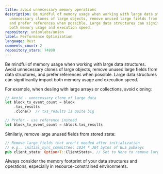 ```yaml
---
title: avoid unnecessary memory operations
description: Be mindful of memory usage when working with large data structures. Avoid
  unnecessary clones of large objects, remove unused large fields from data structures,
  and prefer references when possible. Large data structures can significantly impact
  both memory usage and execution speed.
repository: unionlabs/union
label: Performance Optimization
language: Rust
comments_count: 2
repository_stars: 74800
---
```


Be mindful of memory usage when working with large data structures. Avoid unnecessary clones of large objects, remove unused large fields from data structures, and prefer references when possible. Large data structures can significantly impact both memory usage and execution speed.

For example, when dealing with large arrays or collections, avoid cloning:
```rust
// Avoid - unnecessary clone of large data
let block_tx_event_count = block
    .txs_results
    .clone()  // txs_results is quite big

// Prefer - use reference instead
let block_tx_event_count = &block.txs_results
```

Similarly, remove large unused fields from stored state:
```rust
// Remove large fields that aren't needed after initialization
// e.g., initial_sync_committee: 1024 * 384 bytes of BLS pubkeys
pub client_state: Option<T::ClientState>, // Set to None to remove large unused data
```

Always consider the memory footprint of your data structures and operations, especially in resource-constrained environments.